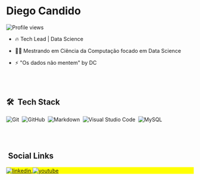 
<h1 align="left">Diego Candido</h1>

<p align="left"> <img src="https://komarev.com/ghpvc/?username=diegocandido&color=yellow" alt="Profile views" /> </p>

- 🔥 Tech Lead | Data Science

- 👨‍💻 Mestrando em Ciência da Computação focado em Data Science

- ⚡ "Os dados não mentem" by DC

<br><br>

## 🛠 &nbsp;Tech Stack

![Git](https://img.shields.io/badge/-Git-05122A?style=flat&logo=git)&nbsp;
![GitHub](https://img.shields.io/badge/-GitHub-05122A?style=flat&logo=github)&nbsp;
![Markdown](https://img.shields.io/badge/-Markdown-05122A?style=flat&logo=markdown)&nbsp;
![Visual Studio Code](https://img.shields.io/badge/-Visual%20Studio%20Code-05122A?style=flat&logo=visual-studio-code&logoColor=007ACC)&nbsp;
![MySQL](https://img.shields.io/badge/-MySQL-05122A?style=flat&logo=MySQL)&nbsp;

<br><br>

## &nbsp;Social Links

<p align="left" style="background:yellow">
<a href="https://linkedin.com/in/diegocandidopro" target="_blank">
  <img align="center" src="https://img.shields.io/badge/-diegocandido-05122A?style=flat&logo=linkedin" alt="linkedin"/>
</a>
<a href="https://youtube.com/diegocandido" target="_blank">
 <img align="center" src="https://img.shields.io/badge/-diegocandido-05122A?style=flat&logo=youtube" alt="youtube"/>
</a>
</p>



